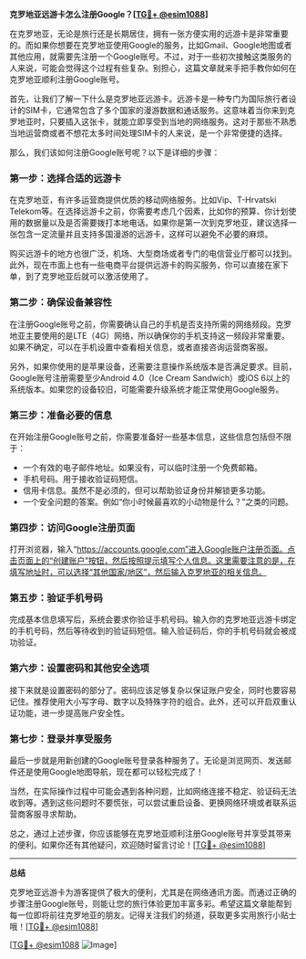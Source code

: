 **克罗地亚远游卡怎么注册Google？[[TG💪+ @esim1088](https://t.me/s/esim1088)]**

在克罗地亚，无论是旅行还是长期居住，拥有一张方便实用的远游卡是非常重要的。而如果你想要在克罗地亚使用Google的服务，比如Gmail、Google地图或者其他应用，就需要先注册一个Google账号。不过，对于一些初次接触这类服务的人来说，可能会觉得这个过程有些复杂。别担心，这篇文章就来手把手教你如何在克罗地亚顺利注册Google账号。

首先，让我们了解一下什么是克罗地亚远游卡。远游卡是一种专门为国际旅行者设计的SIM卡，它通常包含了多个国家的漫游数据和通话服务。这意味着当你来到克罗地亚时，只要插入这张卡，就能立即享受到当地的网络服务。这对于那些不熟悉当地运营商或者不想花太多时间处理SIM卡的人来说，是一个非常便捷的选择。

那么，我们该如何注册Google账号呢？以下是详细的步骤：

### 第一步：选择合适的远游卡

在克罗地亚，有许多运营商提供优质的移动网络服务。比如Vip、T-Hrvatski Telekom等。在选择远游卡之前，你需要考虑几个因素，比如你的预算、你计划使用的数据量以及是否需要拨打本地电话。如果你是第一次到克罗地亚，建议选择一张包含一定流量并且支持多国漫游的远游卡，这样可以避免不必要的麻烦。

购买远游卡的地方也很广泛，机场、大型商场或者专门的电信营业厅都可以找到。此外，现在市面上也有一些电商平台提供远游卡的购买服务，你可以直接在家下单，到了克罗地亚后就可以激活使用了。

### 第二步：确保设备兼容性

在注册Google账号之前，你需要确认自己的手机是否支持所需的网络频段。克罗地亚主要使用的是LTE（4G）网络，所以确保你的手机支持这一频段非常重要。如果不确定，可以在手机设置中查看相关信息，或者直接咨询运营商客服。

另外，如果你使用的是苹果设备，还需要注意操作系统版本是否满足要求。目前，Google账号注册需要至少Android 4.0（Ice Cream Sandwich）或iOS 6以上的系统版本。如果您的设备较旧，可能需要升级系统才能正常使用Google服务。

### 第三步：准备必要的信息

在开始注册Google账号之前，你需要准备好一些基本信息，这些信息包括但不限于：
- 一个有效的电子邮件地址。如果没有，可以临时注册一个免费邮箱。
- 手机号码。用于接收验证码短信。
- 信用卡信息。虽然不是必须的，但可以帮助验证身份并解锁更多功能。
- 一个安全问题的答案。例如“你小时候最喜欢的小动物是什么？”之类的问题。

### 第四步：访问Google注册页面

打开浏览器，输入“https://accounts.google.com”进入Google账户注册页面。点击页面上的“创建账户”按钮，然后按照提示填写个人信息。这里需要注意的是，在填写地址时，可以选择“其他国家/地区”，然后输入克罗地亚的相关信息。

### 第五步：验证手机号码

完成基本信息填写后，系统会要求你验证手机号码。输入你的克罗地亚远游卡绑定的手机号码，然后等待收到的验证码短信。输入验证码后，你的手机号码就会被成功验证。

### 第六步：设置密码和其他安全选项

接下来就是设置密码的部分了。密码应该足够复杂以保证账户安全，同时也要容易记住。推荐使用大小写字母、数字以及特殊字符的组合。此外，还可以开启双重认证功能，进一步提高账户安全性。

### 第七步：登录并享受服务

最后一步就是用新创建的Google账号登录各种服务了。无论是浏览网页、发送邮件还是使用Google地图导航，现在都可以轻松完成了！

当然，在实际操作过程中可能会遇到各种问题，比如网络连接不稳定、验证码无法收到等。遇到这些问题时不要慌张，可以尝试重启设备、更换网络环境或者联系运营商客服寻求帮助。

总之，通过上述步骤，你应该能够在克罗地亚顺利注册Google账号并享受其带来的便利。如果你还有其他疑问，欢迎随时留言讨论！[[TG💪+ @esim1088](https://t.me/s/esim1088)]

---

**总结**

克罗地亚远游卡为游客提供了极大的便利，尤其是在网络通讯方面。而通过正确的步骤注册Google账号，则能让您的旅行体验更加丰富多彩。希望这篇文章能帮到每一位即将前往克罗地亚的朋友。记得关注我们的频道，获取更多实用旅行小贴士哦！[[TG💪+ @esim1088](https://t.me/s/esim1088)] 

[[TG💪+ @esim1088](https://t.me/s/esim1088) ![Image](https://i.postimg.cc/4NQfJmqS/Snipaste-2025-05-13-00-14-12.png)]